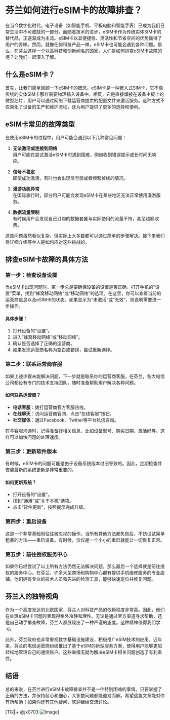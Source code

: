 # 芬兰如何进行eSIM卡的故障排查？

在当今数字化时代，电子设备（如智能手机、平板电脑和智能手表）已成为我们日常生活中不可或缺的一部分。而随着技术的进步，eSIM卡作为传统实体SIM卡的替代品，正逐渐成为主流。eSIM卡以其便捷性、灵活性和节省空间的优势赢得了用户的青睐。然而，就像任何科技产品一样，eSIM卡也可能会遇到各种问题。那么，在芬兰这样一个以高科技和创新闻名的国家，人们是如何排查eSIM卡故障的呢？让我们一起深入了解。

## 什么是eSIM卡？

首先，让我们简单回顾一下eSIM卡的概念。eSIM卡是一种嵌入式SIM卡，它不像传统的实体SIM卡那样需要物理插入设备中。相反，它是直接焊接在设备主板上的微型芯片，用户可以通过网络下载运营商提供的配置文件来激活服务。这种方式不仅简化了设备的生产和维护流程，还为用户提供了更多的选择和便利。

## eSIM卡常见的故障类型

在使用eSIM卡的过程中，用户可能会遇到以下几种常见问题：

1. **无法激活或连接到网络**  
   用户可能在尝试激活eSIM卡时遇到困难，例如收到错误提示或长时间无响应。

2. **信号不稳定**  
   即使成功激活，有时也会出现信号弱或者频繁掉线的情况。

3. **漫游功能异常**  
   在国际旅行时，部分用户可能会发现eSIM卡在某些地区无法正常使用漫游服务。

4. **数据流量限制**  
   有时候用户会发现自己订购的数据套餐与实际使用的流量不符，甚至超额收费。

这些问题虽然看似复杂，但实际上大多数都可以通过简单的步骤解决。接下来我们将详细介绍芬兰人是如何应对这些挑战的。

## 排查eSIM卡故障的具体方法

### 第一步：检查设备设置

当eSIM卡出现问题时，第一步总是要确保设备的设置是否正确。打开手机的“设置”菜单，找到“蜂窝移动网络”或“移动网络”的选项。在这里，你可以查看当前的运营商信息以及eSIM卡的状态。如果显示为“未激活”或“无效”，则说明需要进一步操作。

#### 具体步骤：
1. 打开设备的“设置”。
2. 进入“蜂窝移动网络”或“移动网络”。
3. 确认是否选择了正确的运营商。
4. 如果发现运营商名称为空白或错误，尝试重新选择。

### 第二步：联系运营商客服

如果上述步骤未能解决问题，下一步就是联系你的运营商客服。在芬兰，各大电信公司都设有专门的技术支持团队，随时准备帮助用户解决各种问题。

#### 如何联系运营商？
- **电话客服**：拨打运营商官方客服热线。
- **在线聊天**：访问运营商官网，点击“在线客服”按钮。
- **社交媒体**：通过Facebook、Twitter等平台私信咨询。

在与客服沟通时，记得准备好相关信息，比如设备型号、购买日期、激活码等。这样可以加快问题的处理速度。

### 第三步：更新软件版本

有时候，eSIM卡的问题可能是由于设备系统版本过旧导致的。因此，定期检查并安装最新的系统更新是非常重要的。

#### 如何更新系统？
- 打开设备的“设置”。
- 找到“通用”或“关于本机”选项。
- 点击“软件更新”，按照提示完成升级。

### 第四步：重启设备

这是一个非常基础但往往被忽视的操作。当所有其他方法都失败后，不妨试试简单粗暴的方法——重启设备。有时候，仅仅是一个小小的重启就能让一切恢复正常。

### 第五步：前往授权服务中心

如果你已经尝试了以上所有方法仍然无法解决问题，那么最后一个选择就是前往授权的服务中心。在芬兰，许多大型商场和购物中心都有提供手机维修服务的专业店铺。他们拥有专业的技术人员和先进的检测工具，能够快速定位并修复问题。

## 芬兰人的独特视角

作为一个高度发达的北欧国家，芬兰人对科技产品的依赖程度非常高。因此，他们在处理eSIM卡问题时表现得格外冷静和理性。无论是通过官方渠道寻求帮助，还是自己动手排查故障，芬兰人都展现出了一种严谨的态度。这种精神值得我们学习。

此外，芬兰政府也非常重视数字基础设施建设，积极推广eSIM技术的应用。近年来，芬兰的电信运营商纷纷推出了基于eSIM的新型服务方案，使得用户能够更加轻松地管理自己的通信账户。这些举措无疑为解决eSIM卡相关问题创造了有利条件。

## 结语

总的来说，在芬兰进行eSIM卡故障排查并不是一件特别困难的事情。只要掌握了正确的方法，并保持耐心和细心，大多数问题都能迎刃而解。希望这篇文章能对你有所帮助！如果你还有其他疑问，欢迎继续交流讨论。

[TG💪+ @jx0703 ![Image](https://github.com/user-attachments/assets/dbca1d08-cadb-493c-b0ec-ad6f7a83f270)]